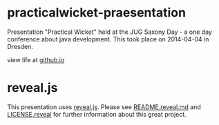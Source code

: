 practicalwicket-praesentation
=============================

Presentation "Practical Wicket" held at the JUG Saxony Day - a one day conference about java development. This took place on 2014-04-04 in Dresden.

view life at [github.io](http://magomi.github.io/practicalwicket-praesentation/)

reveal.js
=========

This presentation uses [reveal.js](https://github.com/hakimel/reveal.js). Please see [README.reveal.md](README.reveal.js) and [LICENSE.reveal](LICENSE.reveal) for further information about this great project.
